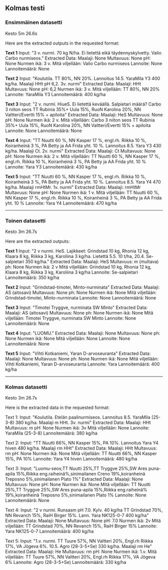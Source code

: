 ## Kolmas testi

### Ensimmäinen datasetti

Kesto 5m 26.6s

Here are the extracted outputs in the requested format:

**Text 1**
Input: "3 v. nurmi. 70 kg N/ha. Ei lietettä eikä täydennyskylvetty. Valio Carbo nurmiseos."
Extracted Data:
Maalaji: None
Multavuus: None
pH: None
Nurmen ikä: 3 v.
Mitä viljellään: Valio Carbo nurmiseos
Lannoite: None
Lannoitemäärä: None

**Text 2**
Input: "Koulutila. TT 80%, NN 20%. Lannoitus 14.5. YaraMila Y3 400 kg/ha. Maalaji HHt pH 6,2. 3v. nurmi"
Extracted Data:
Maalaji: HHt
Multavuus: None
pH: 6,2
Nurmen ikä: 3 v.
Mitä viljellään: TT 80%, NN 20%
Lannoite: YaraMila Y3
Lannoitemäärä: 400 kg/ha

**Text 3**
Input: "2 v. nurmi. HiueS. Ei lietettä keväällä. Salpietari määrä? Carbo 3 niiton seos TT Rubinia 35%+ Uula 15%, RuoN Karolina 20%, NN Valtteri/Evertti 15% + apiloita"
Extracted Data:
Maalaji: HeS
Multavuus: None
pH: None
Nurmen ikä: 2 v.
Mitä viljellään: Carbo 3 niiton seos TT Rubinia 35%+ Uula 15%, RuoN Karolina 20%, NN Valtteri/Evertti 15% + apiloita
Lannoite: None
Lannoitemäärä: None

**Text 4**
Input: "TT Nuutti 60 %, NN Kasper 17 %, engl.rh. Riikka 10 %, Koiranheinä 3 %, PA Betty ja AA Frida yht. 10 %. Lannoitus 8.5. Yara Y3 430 kg/ha. Maalaji Ct. 2v. nurmi"
Extracted Data:
Maalaji: Ct
Multavuus: None
pH: None
Nurmen ikä: 2 v.
Mitä viljellään: TT Nuutti 60 %, NN Kasper 17 %, engl.rh. Riikka 10 %, Koiranheinä 3 %, PA Betty ja AA Frida yht. 10 %
Lannoite: Yara Y3
Lannoitemäärä: 430 kg/ha

**Text 5**
Input: "TT Nuutti 60 %, NN Kasper 17 %, engl.rh. Riikka 10 %, Koiranheinä 3 %, PA Betty ja AA Frida yht. 10 %. Lannoitus 8.5. Yara Y4 470 kg/ha. Maalaji rmHtMr. 1v. nurmi"
Extracted Data:
Maalaji: rmHtMr
Multavuus: None
pH: None
Nurmen ikä: 1 v.
Mitä viljellään: TT Nuutti 60 %, NN Kasper 17 %, engl.rh. Riikka 10 %, Koiranheinä 3 %, PA Betty ja AA Frida yht. 10 %
Lannoite: Yara Y4
Lannoitemäärä: 470 kg/ha

---

### Toinen datasetti

Kesto 3m 26.7s

Here are the extracted outputs:

**Text 1**
Input: "2 v nurmi. HeS. Lajikkeet: Grindstad 10 kg, Rhonia 12 kg, Klaara 8 kg, Riikka 3 kg, Karoliina 3 kg/ha. Lietettä 5.5. 10 t/ha, 20.4. Se-salpietari 350 kg/ha."
Extracted Data:
Maalaji: HeS
Multavuus: m (multava)
ph: None
Nurmen ikä: 2 v
Mitä viljellään: Grindstad 10 kg, Rhonia 12 kg, Klaara 8 kg, Riikka 3 kg, Karoliina 3 kg/ha
Lannoite: Se-salpietari
Lannoitemäärä: 350 kg/ha

**Text 2**
Input: "Grindstad-timotei, Minto-nurminata"
Extracted Data:
Maalaji: AS (aitosavi)
Multavuus: None
ph: None
Nurmen ikä: None
Mitä viljellään: Grindstad-timotei, Minto-nurminata
Lannoite: None
Lannoitemäärä: None

**Text 3**
Input: "Timotei Tryggve, nurminata SW Minto"
Extracted Data:
Maalaji: AS (aitosavi)
Multavuus: None
ph: None
Nurmen ikä: None
Mitä viljellään: Timotei Tryggve, nurminata SW Minto
Lannoite: None
Lannoitemäärä: None

**Text 4**
Input: "LUOMU."
Extracted Data:
Maalaji: None
Multavuus: None
ph: None
Nurmen ikä: None
Mitä viljellään: None
Lannoite: None
Lannoitemäärä: None

**Text 5**
Input: "Vihti Kotkaniemi, Yaran D-arvoseuranta"
Extracted Data:
Maalaji: None
Multavuus: None
ph: None
Nurmen ikä: None
Mitä viljellään: Vihti Kotkaniemi, Yaran D-arvoseuranta
Lannoite: Yara
Lannoitemäärä: 400 kg/ha

---

### Kolmas datasetti

Kesto 3m 26.7s

Here is the extracted data in the requested format:

Text 1:
Input: "Koulutila. Etelän paalinurmiseos. Lannoitus 8.5. YaraMila (25-3-8) 380 kg/ha. Maalaji m HHt. 3v. nurmi"
Extracted Data:
Maalaji: HHt
Multavuus: m
pH: None
Nurmen ikä: 3v
Mitä viljellään: None
Lannoite: YaraMila (25-3-8)
Lannoitemäärä: 380 kg/ha

Text 2:
Input: "TT Nuutti 66%, NN Kasper 15%, PA 10%. Lannoitus Yara Y4 hiven 480 kg/ha. Maalaji rm HHt"
Extracted Data:
Maalaji: HHt
Multavuus: rm
pH: None
Nurmen ikä: None
Mitä viljellään: TT Nuutti 66%, NN Kasper 15%, PA 10%
Lannoite: Yara Y4 hiven
Lannoitemäärä: 480 kg/ha

Text 3:
Input: "Luomu-seos;TT Nuutti 25%,TT Tryggve 25%,SW Ares puna-apila 15%,Riikka  eng.raiheinä%,sinimailanen Creno 19%,koiranheinä Treposno 5%,sinimailanen Plato 1%"
Extracted Data:
Maalaji: None
Multavuus: None
pH: None
Nurmen ikä: None
Mitä viljellään: TT Nuutti 25%,TT Tryggve 25%,SW Ares puna-apila 15%,Riikka eng.raiheinä% 19%,koiranheinä Treposno 5%,sinimailanen Plato 1%
Lannoite: None
Lannoitemäärä: None

Text 4:
Input: "2 v nurmi. Runsasm pH 7.0. Kylv. 40 kg/ha TT Grindstad 70%, NN Revanch 15%, RaiH Birger 15%. Lann. Yara NK125-0-7 400 kg/ha"
Extracted Data:
Maalaji: None
Multavuus: None
pH: 7.0
Nurmen ikä: 2v
Mitä viljellään: TT Grindstad 70%, NN Revanch 15%, RaiH Birger 15%
Lannoite: Yara NK125-0-7
Lannoitemäärä: 400 kg/ha

Text 5:
Input: "1.v. nurmi. TT Tuure 57%, NN Valtteri 20%, Engl.rh Riikka 17%, VA Jögeva 6%. 10.5. Agro (28-3-5+Se) 330 kg/ha. Maalaji rm He"
Extracted Data:
Maalaji: He
Multavuus: rm
pH: None
Nurmen ikä: 1.v.
Mitä viljellään: TT Tuure 57%, NN Valtteri 20%, Engl.rh Riikka 17%, VA Jögeva 6%
Lannoite: Agro (28-3-5+Se)
Lannoitemäärä: 330 kg/ha

